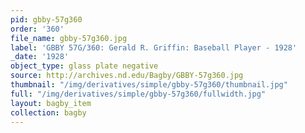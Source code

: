 ```yaml
---
pid: gbby-57g360
order: '360'
file_name: gbby-57g360.jpg
label: 'GBBY 57G/360: Gerald R. Griffin: Baseball Player - 1928'
_date: '1928'
object_type: glass plate negative
source: http://archives.nd.edu/Bagby/GBBY-57g360.jpg
thumbnail: "/img/derivatives/simple/gbby-57g360/thumbnail.jpg"
full: "/img/derivatives/simple/gbby-57g360/fullwidth.jpg"
layout: bagby_item
collection: bagby
---
```

